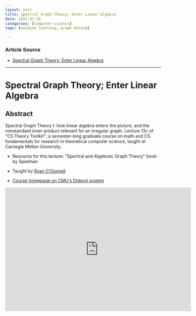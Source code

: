 ```yaml
---
layout: post
title: Spectral Graph Theory; Enter Linear Algebra
date: 2021-07-29
categories: [computer science]
tags: [machine learning, graph mining]

---
```


### Article Source

* [Spectral Graph Theory; Enter Linear Algebra](https://www.youtube.com/watch?v=M8TGCBaebtg&list=PLm3J0oaFux3ZYpFLwwrlv_EHH9wtH6pnX&index=44)


---


# Spectral Graph Theory; Enter Linear Algebra

## Abstract

Spectral Graph Theory I: how linear algebra enters the picture, and the nonstandard inner product relevant for an irregular graph.  Lecture 13c of "CS Theory Toolkit": a semester-long graduate course on math and CS fundamentals for research in theoretical computer science, taught at Carnegie Mellon University.

* Resource for this lecture: "Spectral and Algebraic Graph Theory" book by Spielman

* Taught by [Ryan O'Donnell](https://www.cs.cmu.edu/~odonnell)

* [Course homepage on CMU's Diderot system](https://www.diderot.one/course/28/)


<iframe width="600" height="400" src="https://www.youtube.com/embed/6P8nVAolKog" title="YouTube video player" frameborder="0" allow="accelerometer; autoplay; clipboard-write; encrypted-media; gyroscope; picture-in-picture" allowfullscreen></iframe>